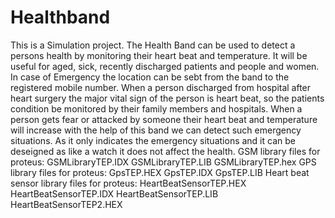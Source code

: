 # Healthband
This is a Simulation project.
The Health Band can be used to detect a persons health by monitoring their heart beat and temperature. It will be useful for aged, sick, recently discharged patients and people and women. In case of Emergency the location can be sebt from the band to the registered mobile number.
When a person discharged from hospital after heart surgery the major vital sign of the person is heart beat, so the patients condition be monitored by their family members and hospitals.
When a person gets fear or attacked by someone their heart beat and temperature will increase with the help of this band we can detect such emergency situations.
As it only indicates the emergency situations and it can be deseigned as like a watch it does not affect the health.
GSM library files for proteus:
GSMLibraryTEP.IDX
GSMLibraryTEP.LIB
GSMLibraryTEP.hex
GPS library files for proteus:
GpsTEP.HEX
GpsTEP.IDX
GpsTEP.LIB
Heart beat sensor library files for proteus:
HeartBeatSensorTEP.HEX
HeartBeatSensorTEP.IDX
HeartBeatSensorTEP.LIB
HeartBeatSensorTEP2.HEX
